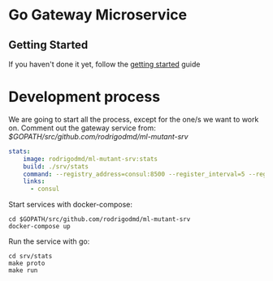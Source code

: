 # Go Gateway Microservice

## Getting Started

If you haven't done it yet, follow the [getting started](https://github.com/rodrigodmd/ml-mutant-srv#getting-started) guide

# Development process

We are going to start all the process, except for the one/s we want to work on. Comment out the gateway service from:
*$GOPATH/src/github.com/rodrigodmd/ml-mutant-srv*
```yml
stats:
    image: rodrigodmd/ml-mutant-srv:stats
    build: ./srv/stats
    command: --registry_address=consul:8500 --register_interval=5 --register_ttl=10
    links:
      - consul
```
Start services with docker-compose:

    cd $GOPATH/src/github.com/rodrigodmd/ml-mutant-srv
    docker-compose up

Run the service with go:

    cd srv/stats
    make proto
    make run
